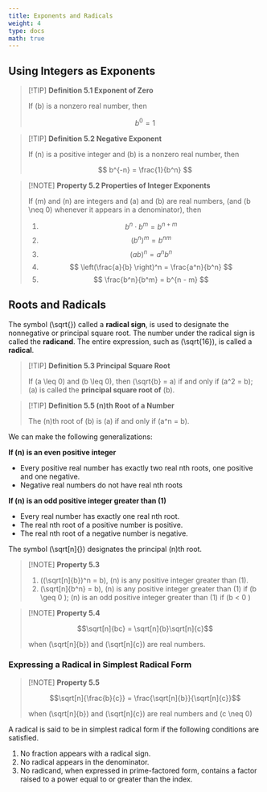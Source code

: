 ```yaml
---
title: Exponents and Radicals
weight: 4
type: docs
math: true
---
```


## Using Integers as Exponents

> [!TIP] **Definition 5.1 Exponent of Zero**
>
> If \(b\) is a nonzero real number, then
>
> $$ b^0 = 1 $$

> [!TIP] **Definition 5.2 Negative Exponent**
>
> If \(n\) is a positive integer and \(b\) is a nonzero real number, then
>
> $$ b^{-n} = \frac{1}{b^n} $$

> [!NOTE] **Property 5.2 Properties of Integer Exponents**
>
> If \(m\) and \(n\) are integers and \(a\) and \(b\) are real numbers, (and \(b \neq 0\) whenever it appears in a denominator), then
>
> 1. $$ b^n \cdot b^m = b^{n + m}$$
> 2. $$ (b^n)^m = b^{nm} $$
> 3. $$ (ab)^n = a^n b^n $$
> 4. $$ \left(\frac{a}{b} \right)^n = \frac{a^n}{b^n} $$
> 5. $$ \frac{b^n}{b^m} = b^{n - m} $$

## Roots and Radicals

The symbol \(\sqrt{}\) called a **radical sign**, is used to designate the nonnegative or principal square root. The number under the radical sign is called the **radicand**. The entire expression, such as \(\sqrt{16}\), is called a **radical**.

> [!TIP] **Definition 5.3 Principal Square Root**
>
> If \(a \leq 0\) and \(b \leq 0\), then \(\sqrt{b} = a\) if and only if \(a^2 = b\); \(a\) is called the **principal square root of** \(b\).

> [!TIP] **Definition 5.5 \(n\)th Root of a Number**
>
> The \(n\)th root of \(b\) is \(a\) if and only if \(a^n = b\).

We can make the following generalizations:

**If \(n\) is an even positive integer**

- Every positive real number has exactly two real nth roots, one positive and one negative.
- Negative real numbers do not have real nth roots

**If \(n\) is an odd positive integer greater than \(1\)**

- Every real number has exactly one real nth root.
- The real nth root of a positive number is positive.
- The real nth root of a negative number is negative.

The symbol \(\sqrt[n]{}\) designates the principal \(n\)th root.

> [!NOTE] **Property 5.3**
>
> 1. \((\sqrt[n]{b})^n = b\), \(n\) is any positive integer greater than \(1\).
> 2. \(\sqrt[n]{b^n} = b\), \(n\) is any positive integer greater than \(1\) if \(b \geq 0 \); \(n\) is an odd positive integer greater than \(1\) if \(b < 0 \)

> [!NOTE] **Property 5.4**
>
> $$\sqrt[n]{bc} = \sqrt[n]{b}\sqrt[n]{c}$$
>
> when \(\sqrt[n]{b}\) and \(\sqrt[n]{c}\) are real numbers.

### Expressing a Radical in Simplest Radical Form

> [!NOTE] **Property 5.5**
>
> $$\sqrt[n]{\frac{b}{c}} = \frac{\sqrt[n]{b}}{\sqrt[n]{c}}$$
>
> when \(\sqrt[n]{b}\) and \(\sqrt[n]{c}\) are real numbers and \(c \neq 0\)

A radical is said to be in simplest radical form if the following conditions are satisfied.

1. No fraction appears with a radical sign.
2. No radical appears in the denominator.
3. No radicand, when expressed in prime-factored form, contains a factor raised to a power equal to or greater than the index.
